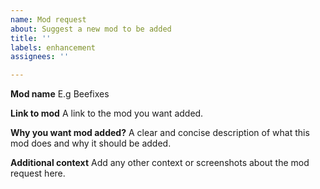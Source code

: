 ```yaml
---
name: Mod request
about: Suggest a new mod to be added
title: ''
labels: enhancement
assignees: ''

---
```


**Mod name**
E.g Beefixes

**Link to mod**
A link to the mod you want added.

**Why you want mod added?**
A clear and concise description of what this mod does and why it should be added.

**Additional context**
Add any other context or screenshots about the mod request here.
